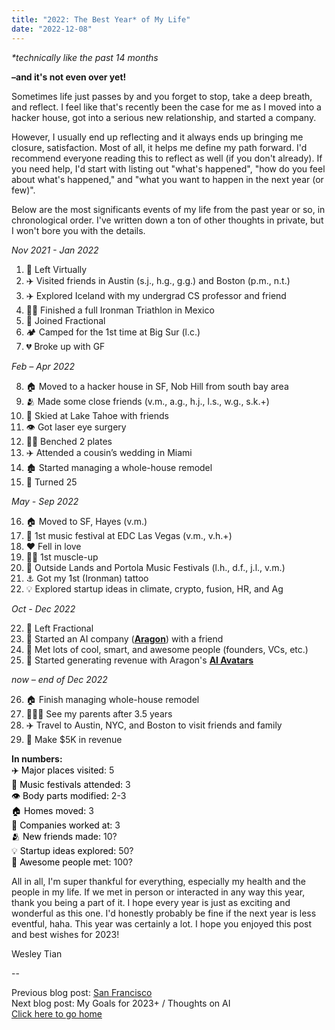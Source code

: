 ```yaml
---
title: "2022: The Best Year* of My Life"
date: "2022-12-08"
---
```


_\*technically like the past 14 months_

**–and it's not even over yet!**

Sometimes life just passes by and you forget to stop, take a deep breath, and reflect. I feel like that's recently been the case for me as I moved into a hacker house, got into a serious new relationship, and started a company.

However, I usually end up reflecting and it always ends up bringing me closure, satisfaction. Most of all, it helps me define my path forward. I'd recommend everyone reading this to reflect as well (if you don't already). If you need help, I'd start with listing out "what's happened", "how do you feel about what's happened," and "what you want to happen in the next year (or few)".

Below are the most significants events of my life from the past year or so, in chronological order. I've written down a ton of other thoughts in private, but I won't bore you with the details.

_Nov 2021 - Jan 2022_

1. 💼 Left Virtually
2. ✈️ Visited friends in Austin (s.j., h.g., g.g.) and Boston (p.m., n.t.)
3. ✈️ Explored Iceland with my undergrad CS professor and friend
4. 💪🏻 Finished a full Ironman Triathlon in Mexico
5. 💼 Joined Fractional
6. 🏕️ Camped for the 1st time at Big Sur (l.c.)
7. 💔 Broke up with GF

_Feb – Apr 2022_

8. 🏠 Moved to a hacker house in SF, Nob Hill from south bay area
9. 🫂 Made some close friends (v.m., a.g., h.j., l.s., w.g., s.k.+)
10. 🎿 Skied at Lake Tahoe with friends
11. 👁️ Got laser eye surgery
12. 💪🏻 Benched 2 plates
13. ✈️ Attended a cousin’s wedding in Miami
14. 🏚️ Started managing a whole-house remodel
15. 🎂 Turned 25

_May - Sep 2022_

16. 🏠 Moved to SF, Hayes (v.m.)
17. 🪩 1st music festival at EDC Las Vegas (v.m., v.h.+)
18. ❤️ Fell in love
19. 💪🏻 1st muscle-up
20. 🪩 Outside Lands and Portola Music Festivals (l.h., d.f., j.l., v.m.)
21. ⚓️ Got my 1st (Ironman) tattoo
22. 💡 Explored startup ideas in climate, crypto, fusion, HR, and Ag

_Oct - Dec 2022_

22. 💼 Left Fractional
23. 💼 Started an AI company (**[Aragon](https://www.aragon.ai/?src=wesleytian)**) with a friend
24. 👥 Met lots of cool, smart, and awesome people (founders, VCs, etc.)
25. 🤑 Started generating revenue with Aragon's **[AI Avatars](https://www.aragon.ai/avatars?src=wesleytian)**

_now – end of Dec 2022_

26. 🏠 Finish managing whole-house remodel
27. 👨‍👩‍👦 See my parents after 3.5 years
28. ✈️ Travel to Austin, NYC, and Boston to visit friends and family
29. 🤑 Make $5K in revenue

**In numbers:**  
<span style="color:black">✈️ Major places visited</span>: 5  
<span style="color:black">🪩 Music festivals attended:</span> 3  
<span style="color:black">👁️ Body parts modified:</span> 2-3  
<span style="color:black">🏠 Homes moved:</span> 3  
<span style="color:black">💼 Companies worked at:</span> 3  
<span style="color:black">🫂 New friends made:</span> 10?  
<span style="color:black">💡 Startup ideas explored:</span> 50?  
<span style="color:black">👥 Awesome people met:</span> 100?

All in all, I'm super thankful for everything, especially my health and the people in my life. If we met in person or interacted in any way this year, thank you being a part of it. I hope every year is just as exciting and wonderful as this one. I'd honestly probably be fine if the next year is less eventful, haha. This year was certainly a lot. I hope you enjoyed this post and best wishes for 2023!

Wesley Tian

--

Previous blog post: [San Francisco](/posts/sf)  
Next blog post: My Goals for 2023+ / Thoughts on AI  
[Click here to go home](/)
